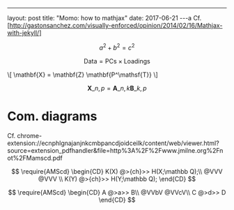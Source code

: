 ---
layout: post
title: "Momo: how to mathjax"
date: 2017-06-21
---a
Cf. [http://gastonsanchez.com/visually-enforced/opinion/2014/02/16/Mathjax-with-jekyll/]

$$a^2 + b^2 = c^2$$

$$ \mathsf{Data = PCs} \times \mathsf{Loadings} $$

\\[ \mathbf{X} = \mathbf{Z} \mathbf{P^\mathsf{T}} \\]

$$ \mathbf{X}\_{n,p} = \mathbf{A}\_{n,k} \mathbf{B}\_{k,p} $$

# Com. diagrams
Cf. chrome-extension://ecnphlgnajanjnkcmbpancdjoidceilk/content/web/viewer.html?source=extension_pdfhandler&file=http%3A%2F%2Fwww.jmilne.org%2Fnot%2FMamscd.pdf

$$ \require{AMScd}
\begin{CD}
K(X) @>{ch}>>  H(X;\mathbb Q);\\
@VVV           @VVV \\
K(Y) @>{ch}>>  H(Y;\mathbb Q);
\end{CD} $$

$$ \require{AMScd}
\begin{CD} 
A    @>a>>   B\\ 
@VVbV       @VVcV\\ 
C    @>d>> D 
\end{CD}
$$
